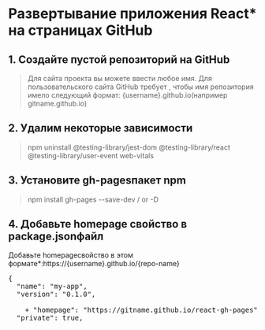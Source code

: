 # Развертывание приложения React* на страницах GitHub

## 1. Создайте пустой репозиторий на GitHub 

> Для сайта проекта вы можете ввести любое имя. Для пользовательского сайта GitHub требует , чтобы имя репозитория имело следующий формат: {username}.github.io(например gitname.github.io)

## 2. Удалим некоторые зависимости 

> npm uninstall @testing-library/jest-dom @testing-library/react @testing-library/user-event web-vitals

## 3. Установите gh-pagesпакет npm

> npm install gh-pages --save-dev / or -D

## 4. Добавьте homepage свойство в package.jsonфайл

Добавьте homepageсвойство в этом формате*:https://{username}.github.io/{repo-name}

<pre>
{
  "name": "my-app",
  "version": "0.1.0",
    <span class="pl-mi1">
    <span class="pl-mi1">+</span> "homepage": "https://gitname.github.io/react-gh-pages",</span>
  "private": true,
  </pre>